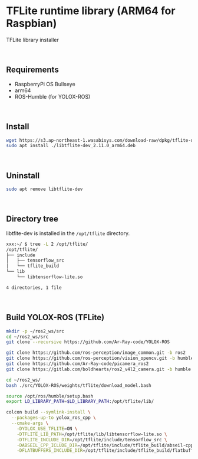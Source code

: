 # TFLite runtime library (ARM64 for Raspbian)

TFLite library installer

<br>

## Requirements

- RaspberryPi OS Bullseye
- arm64
- ROS-Humble (for YOLOX-ROS)

<br>

## Install

```bash
wget https://s3.ap-northeast-1.wasabisys.com/download-raw/dpkg/tflite-dev/debian/bullseye/libtflite-dev_2.11.0_arm64.deb
sudo apt install ./libtflite-dev_2.11.0_arm64.deb
```

<br>

## Uninstall

```bash
sudo apt remove libtflite-dev
```

<br>

## Directory tree

libtfite-dev is installed in the `/opt/tflite` directory.

```bash
xxx:~/ $ tree -L 2 /opt/tflite/
/opt/tflite/
├── include
│   ├── tensorflow_src
│   └── tflite_build
└── lib
    └── libtensorflow-lite.so

4 directories, 1 file
```

<br>

## Build YOLOX-ROS (TFLite)

```bash
mkdir -p ~/ros2_ws/src
cd ~/ros2_ws/src
git clone --recursive https://github.com/Ar-Ray-code/YOLOX-ROS

git clone https://github.com/ros-perception/image_common.git -b ros2
git clone https://github.com/ros-perception/vision_opencv.git -b humble
git clone https://github.com/Ar-Ray-code/picamera_ros2
git clone https://gitlab.com/boldhearts/ros2_v4l2_camera.git -b humble

cd ~/ros2_ws/
bash ./src/YOLOX-ROS/weights/tflite/download_model.bash

source /opt/ros/humble/setup.bash
export LD_LIBRARY_PATH=$LD_LIBRARY_PATH:/opt/tflite/lib/

colcon build --symlink-install \
  --packages-up-to yolox_ros_cpp \
  --cmake-args \
    -DYOLOX_USE_TFLITE=ON \
    -DTFLITE_LIB_PATH=/opt/tflite/lib/libtensorflow-lite.so \
    -DTFLITE_INCLUDE_DIR=/opt/tflite/include/tensorflow_src \
    -DABSEIL_CPP_ICLUDE_DIR=/opt/tflite/include/tflite_build/abseil-cpp \
    -DFLATBUFFERS_INCLUDE_DIR=/opt/tflite/include/tflite_build/flatbuffers/include
```
